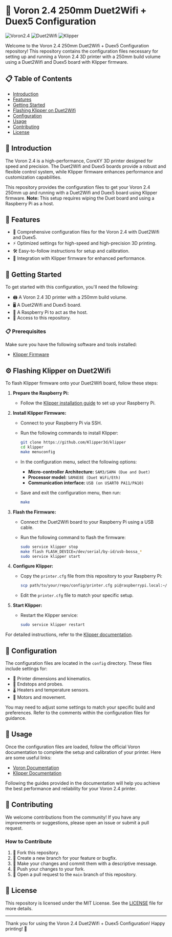 # 🚀 Voron 2.4 250mm Duet2Wifi + Duex5 Configuration

![Voron2.4](https://img.shields.io/badge/Voron2.4-3D%20Printer-blue)
![Duet2Wifi](https://img.shields.io/badge/Duet2Wifi-Board-blue)
![Klipper](https://img.shields.io/badge/Klipper-Firmware-green)

Welcome to the Voron 2.4 250mm Duet2Wifi + Duex5 Configuration repository! This repository contains the configuration files necessary for setting up and running a Voron 2.4 3D printer with a 250mm build volume using a Duet2Wifi and Duex5 board with Klipper firmware.

## 📋 Table of Contents
- [Introduction](#introduction)
- [Features](#features)
- [Getting Started](#getting-started)
- [Flashing Klipper on Duet2Wifi](#flashing-klipper-on-duet2wifi)
- [Configuration](#configuration)
- [Usage](#usage)
- [Contributing](#contributing)
- [License](#license)

## 🔧 Introduction

The Voron 2.4 is a high-performance, CoreXY 3D printer designed for speed and precision. The Duet2Wifi and Duex5 boards provide a robust and flexible control system, while Klipper firmware enhances performance and customization capabilities.

This repository provides the configuration files to get your Voron 2.4 250mm up and running with a Duet2Wifi and Duex5 board using Klipper firmware. **Note:** This setup requires wiping the Duet board and using a Raspberry Pi as a host.

## 🌟 Features

- 📁 Comprehensive configuration files for the Voron 2.4 with Duet2Wifi and Duex5.
- ⚡ Optimized settings for high-speed and high-precision 3D printing.
- 🛠️ Easy-to-follow instructions for setup and calibration.
- 🚀 Integration with Klipper firmware for enhanced performance.

## 🚀 Getting Started

To get started with this configuration, you'll need the following:

- 🖨️ A Voron 2.4 3D printer with a 250mm build volume.
- 🖥️ A Duet2Wifi and Duex5 board.
- 🍓 A Raspberry Pi to act as the host.
- 📂 Access to this repository.

### 📋 Prerequisites

Make sure you have the following software and tools installed:

- [Klipper Firmware](https://www.klipper3d.org/)

## ⚙️ Flashing Klipper on Duet2Wifi

To flash Klipper firmware onto your Duet2Wifi board, follow these steps:

1. **Prepare the Raspberry Pi:**
   - Follow the [Klipper installation guide](https://www.klipper3d.org/RPi_microcontroller.html) to set up your Raspberry Pi.

2. **Install Klipper Firmware:**
   - Connect to your Raspberry Pi via SSH.
   - Run the following commands to install Klipper:

     ```bash
     git clone https://github.com/Klipper3d/klipper
     cd klipper
     make menuconfig
     ```

   - In the configuration menu, select the following options:
     - **Micro-controller Architecture:** `SAM3/SAM4 (Due and Duet)`
     - **Processor model:** `SAM4E8E (Duet WiFi/Eth)`
     - **Communication interface:** `USB (on USART0 PA11/PA10)`

   - Save and exit the configuration menu, then run:

     ```bash
     make
     ```

3. **Flash the Firmware:**
   - Connect the Duet2Wifi board to your Raspberry Pi using a USB cable.
   - Run the following command to flash the firmware:

     ```bash
     sudo service klipper stop
     make flash FLASH_DEVICE=/dev/serial/by-id/usb-bossa_*
     sudo service klipper start
     ```

4. **Configure Klipper:**
   - Copy the `printer.cfg` file from this repository to your Raspberry Pi:

     ```bash
     scp path/to/your/repo/config/printer.cfg pi@raspberrypi.local:~/printer.cfg
     ```

   - Edit the `printer.cfg` file to match your specific setup.

5. **Start Klipper:**
   - Restart the Klipper service:

     ```bash
     sudo service klipper restart
     ```

For detailed instructions, refer to the [Klipper documentation](https://www.klipper3d.org/).

## 🔧 Configuration

The configuration files are located in the `config` directory. These files include settings for:

- 📏 Printer dimensions and kinematics.
- 🔧 Endstops and probes.
- 🌡️ Heaters and temperature sensors.
- 🔄 Motors and movement.

You may need to adjust some settings to match your specific build and preferences. Refer to the comments within the configuration files for guidance.

## 📖 Usage

Once the configuration files are loaded, follow the official Voron documentation to complete the setup and calibration of your printer. Here are some useful links:

- [Voron Documentation](https://docs.vorondesign.com/)
- [Klipper Documentation](https://www.klipper3d.org/)

Following the guides provided in the documentation will help you achieve the best performance and reliability for your Voron 2.4 printer.

## 🤝 Contributing

We welcome contributions from the community! If you have any improvements or suggestions, please open an issue or submit a pull request.

### How to Contribute

1. 🍴 Fork this repository.
2. 🌿 Create a new branch for your feature or bugfix.
3. 📝 Make your changes and commit them with a descriptive message.
4. 🔄 Push your changes to your fork.
5. 📨 Open a pull request to the `main` branch of this repository.

## 📜 License

This repository is licensed under the MIT License. See the [LICENSE](LICENSE) file for more details.

---

Thank you for using the Voron 2.4 Duet2Wifi + Duex5 Configuration! Happy printing! 🎉
